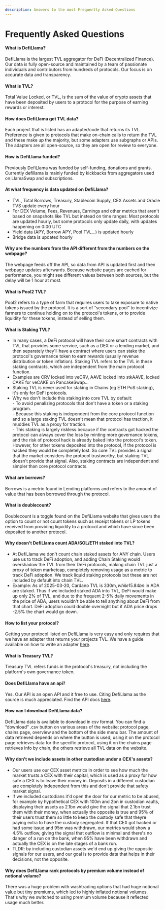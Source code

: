 ```yaml
---
description: Answers to the most Frequently Asked Questions
---
```


# Frequently Asked Questions

#### What is DefiLlama?

DefiLlama is the largest TVL aggregator for DeFi (Decentralized Finance). Our data is fully open-source and maintained by a team of passionate individuals and contributors from hundreds of protocols. Our focus is on accurate data and transparency.

#### What is TVL?

Total Value Locked, or TVL, is the sum of the value of crypto assets that have been deposited by users to a protocol for the purpose of earning rewards or interest.

#### How does DefiLlama get TVL data?

Each project that is listed has an adapter/code that returns its TVL. Preference is given to protocols that make on-chain calls to return the TVL and these make up the majority, but some adapters use subgraphs or APIs. The adapters are all open-source, so they are open for review to everyone.

#### How is DefiLlama funded?

Previously DefiLlama was funded by self-funding, donations and grants. Currently defillama is mainly funded by kickbacks from aggregators used on LlamaSwap and subscriptions.

#### At what frequency is data updated on DefiLlama?

* TVL, Total Borrows, Treasury, Stablecoin Supply, CEX Assets and Oracle TVS update every hour
* For DEX Volume, Fees, Revenues, Earnings and other metrics that aren't based on snapshots like TVL but instead on time ranges: Most protocols are updated hourly, but some protocols only update daily, with updates happening on 0:00 UTC
* Yield data (APY, Borrow APY, Pool TVL...) is updated hourly
* Bridge data is updated hourly

#### Why are the numbers from the API different from the numbers on the webpage?

The webpage feeds off the API, so data from API is updated first and then webpage updates afterwards. Because website pages are cached for performance, you might see different values between both sources, but the delay will be 1 hour at most.

#### What is Pool2 TVL?

Pool2 refers to a type of farm that requires users to take exposure to native tokens issued by the protocol. It is a sort of “secondary pool” to incentivize farmers to continue holding on to the protocol's tokens, or to provide liquidity for these tokens, instead of selling them.

#### What is Staking TVL?

* In many cases, a DeFi protocol will have their core smart contracts with TVL that provides some service, such as a DEX or a lending market, and then separately they'll have a contract where users can stake the protocol's governance token to earn rewards (usually revenue distribution or token inflation). Staking TVL refers to the TVL in these staking contracts, which are independent from the main protocol function.
* Examples are CRV locked into veCRV, AAVE locked into stkAAVE, locked CAKE for veCAKE on PancakeSwap...
* Staking TVL is never used for staking in Chains (eg ETH PoS staking), it's only for DeFi protocols.
* Why we don't include this staking into core TVL by default:\
  \- To avoid penalizing protocols that don't have a token or a staking program.\
  \- Because this staking is independent from the core protocol function and so a large staking TVL doesn't mean that protocol has traction, it muddies TVL as a proxy for traction.\
  \- This staking is largely riskless because if the contracts got hacked the protocol can always cover the loss by minting more governance tokens, and the risk of protocol hack is already baked into the protocol's token. However, for other tokens deposited into the protocol, if the protocol is hacked they would be completely lost. So core TVL provides a signal that the market considers the protocol trustworthy, but staking TVL doesn't provide that signal. Also, staking contracts are independent and simpler than core protocol contracts.

#### What are borrows?

Borrows is a metric found in Lending platforms and refers to the amount of value that has been borrowed through the protocol.

#### What is doublecount?

Doublecount is a toggle found on the DefiLlama website that gives users the option to count or not count tokens such as receipt tokens or LP tokens received from providing liquidity to a protocol and which have since been deposited to another protocol.

#### Why doesn't DefiLlama count ADA/SOL/ETH staked into TVL?

* At DefiLlama we don't count chain staked assets for ANY chain. Users use us to track DeFi adoption, and adding Chain Staking would overshadow the TVL from their DeFi protocols, making chain TVL just a proxy of token marketcap, completely removing usage as a metric to track DeFi adoption. We track liquid staking protocols but these are not included by default into chain TVL.
* Example: As of 2025-03-20, Cardano TVL is 330m$, while 15.84bn$ in ADA are staked. Thus if we included staked ADA into TVL, DeFi would make up only 2% of TVL, and due to the frequent 2-5% daily movements in the price of ADA, users wouldn't be able to tell anything about DeFi from that chart. DeFi adoption could double overnight but if ADA price drops -2.5% the chart would go down.

#### How to list your protocol?

Getting your protocol listed on DefiLlama is very easy and only requires that we have an adapter that returns your projects TVL. We have a guide available on how to write an adapter [here](https://docs.llama.fi/list-your-project/submit-a-project).

#### What is Treasury TVL?

Treasury TVL refers funds in the protocol's treasury, not including the platform's own governance token.

#### Does DefiLlama have an api?

Yes. Our API is an open API and it free to use. Citing DefiLlama as the source is much appreciated. Find the API docs [here](https://defillama.com/docs/api).

#### How can I download DefiLlama data?

DefiLlama data is available to download in csv format. You can find a “download” .csv button on various areas of the website: protocol page, chains page, overview and the bottom of the side menu bar. The amount of data retrieved depends on where the button is used, using it on the protocol page retrieves data for the specific protocol, using it on the chains page retrieves info by chain, the others retrieve all TVL data on the website.

#### Why don't we include assets in other custodian under a CEX's assets?

* Our users use our CEX asset metrics in order to see how much the market trusts a CEX with their capital, which is used as a proxy for how safe a CEX is to leave their money in. Deposits in a different custodian are completely independent from this and don't provide that safety market signal.
* If we included custodians it'd open the door for our metric to be abused, for example by hypothetical CEX with 100m and 2bn in custodian vaults, displaying their assets as 2.1bn would give the signal that 2.1bn trust them with their money, when actually the opposite is true and 95% of their users trust them so little to keep the custody safe that theyre paying extra to have the custody segregated. If that CEX got hacked or had some issue and 95m was withdrawn, our metrics would show a 4.5% outflow, giving the signal that outflow is minimal and there's no danger of a run on the bank, when 95% have been withdrawn and actually the CEX is on the late stages of a bank run.
* TLDR: by including custodian assets we'd end up giving the opposite signals for our users, and our goal is to provide data that helps in their decisions, not the opposite.

#### Why does DefiLlama rank protocols by premium volume instead of notional volume?

There was a huge problem with washtrading options that had huge notional value but tiny premiums, which led to highly inflated notional volumes. That's why we switched to using premium volume because it reflected usage much better.
